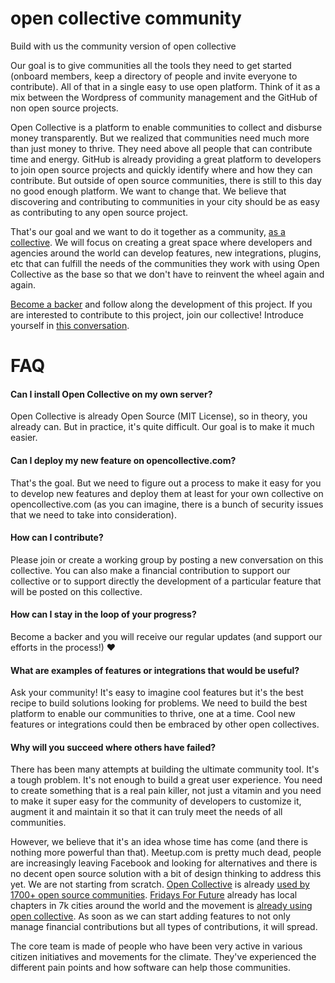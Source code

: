 # open collective community
Build with us the community version of open collective

Our goal is to give communities all the tools they need to get started (onboard members, keep a directory of people and invite everyone to contribute). All of that in a single easy to use open platform. Think of it as a mix between the Wordpress of community management and the GitHub of non open source projects.

Open Collective is a platform to enable communities to collect and disburse money transparently. But we realized that communities need much more than just money to thrive. They need above all people that can contribute time and energy. GitHub is already providing a great platform to developers to join open source projects and quickly identify where and how they can contribute. But outside of open source communities, there is still to this day no good enough platform. We want to change that. We believe that discovering and contributing to communities in your city should be as easy as contributing to any open source project.

That's our goal and we want to do it together as a community, [as a collective](https://opencollective.com/community). We will focus on creating a great space where developers and agencies around the world can develop features, new integrations, plugins, etc that can fulfill the needs of the communities they work with using Open Collective as the base so that we don't have to reinvent the wheel again and again.

[Become a backer](https://opencollective.com/community/donate) and follow along the development of this project.
If you are interested to contribute to this project, join our collective! Introduce yourself in [this conversation](https://opencollective.com/community/conversations/introductions-5lpy75pa).

# FAQ

#### Can I install Open Collective on my own server?
Open Collective is already Open Source (MIT License), so in theory, you already can. But in practice, it's quite difficult. Our goal is to make it much easier.

#### Can I deploy my new feature on opencollective.com?
That's the goal. But we need to figure out a process to make it easy for you to develop new features and deploy them at least for your own collective on opencollective.com (as you can imagine, there is a bunch of security issues that we need to take into consideration).

#### How can I contribute?
Please join or create a working group by posting a new conversation on this collective. You can also make a financial contribution to support our collective or to support directly the development of a particular feature that will be posted on this collective.

#### How can I stay in the loop of your progress?
Become a backer and you will receive our regular updates (and support our efforts in the process!) ❤️

#### What are examples of features or integrations that would be useful?
Ask your community! It's easy to imagine cool features but it's the best recipe to build solutions looking for problems. We need to build the best platform to enable our communities to thrive, one at a time. Cool new features or integrations could then be embraced by other open collectives.

#### Why will you succeed where others have failed?
There has been many attempts at building the ultimate community tool. It's a tough problem. It's not enough to build a great user experience. You need to create something that is a real pain killer, not just a vitamin and you need to make it super easy for the community of developers to customize it, augment it and maintain it so that it can truly meet the needs of all communities.

However, we believe that it's an idea whose time has come (and there is nothing more powerful than that). Meetup.com is pretty much dead, people are increasingly leaving Facebook and looking for alternatives and there is no decent open source solution with a bit of design thinking to address this yet.
We are not starting from scratch. [Open Collective](https://opencollective.com) is already [used by 1700+ open source communities](https://opencollective.com/opensource). [Fridays For Future](https://fridaysforfuture.org) already has local chapters in 7k cities around the world and the movement is [already using open collective](https://opencollective.com/fridaysforfuture-us). As soon as we can start adding features to not only manage financial contributions but all types of contributions, it will spread.

The core team is made of people who have been very active in various citizen initiatives and movements for the climate. They've experienced the different pain points and how software can help those communities.
